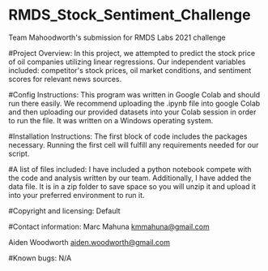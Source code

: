 # RMDS_Stock_Sentiment_Challenge
Team Mahoodworth's submission for RMDS Labs 2021 challenge

#Project Overview:
In this project, we attempted to predict the stock price of oil companies utilizing linear regressions. Our independent variables included: competitor's stock prices, oil market conditions, and sentiment scores for relevant news sources.

#Config Instructions:
This program was written in Google Colab and should run there easily. We recommend uploading the .ipynb file into google Colab and then uploading our provided datasets into your Colab session in order to run the file. It was written on a Windows operating system.

#Installation Instructions:
The first block of code includes the packages necessary. Running the first cell will fulfill any requirements needed for our script. 

#A list of files included:
I have included a python notebook compete with the code and analysis written by our team. Additionally, I have added the data file. 
It is in a zip folder to save space so you will unzip it and upload it into your preferred environment to run it.

#Copyright and licensing:
Default

#Contact information:
Marc Mahuna
kmmahuna@gmail.com

Aiden Woodworth
aiden.woodworth@gmail.com

#Known bugs:
N/A

